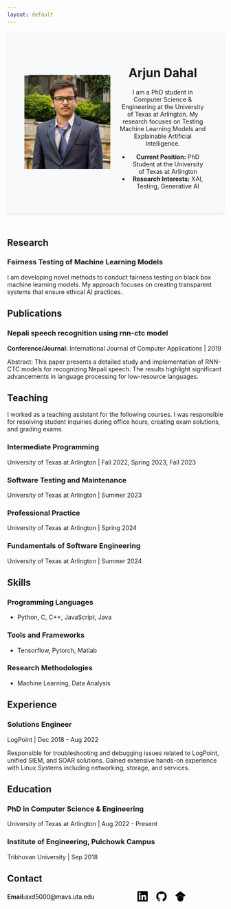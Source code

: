 ```yaml
---
layout: default
---
```


<link rel="stylesheet" type="text/css" href="styles.css">

<header style="background: #f8f9fa; padding: 40px; box-shadow: 0 2px 4px rgba(0,0,0,0.1);">
  <div style="display: flex; align-items: center;">
    <img src="photo.jpg" alt="Arjun Dahal" style="width: 200px; height: auto; margin-right: 20px;">
    <div>
      <h1>Arjun Dahal</h1>
      <p>I am a PhD student in Computer Science & Engineering at the University of Texas at Arlington. My research focuses on Testing Machine Learning Models and Explainable Artificial Intelligence.</p>
      <ul>
        <li><strong>Current Position:</strong> PhD Student at the University of Texas at Arlington</li>
        <li><strong>Research Interests:</strong> XAI, Testing, Generative AI</li>
      </ul>
    </div>
  </div>
</header>




## Research

### Fairness Testing of Machine Learning Models
I am developing novel methods to conduct fairness testing on black box machine learning models. My approach focuses on creating transparent systems that ensure ethical AI practices.





## Publications

### Nepali speech recognition using rnn-ctc model
**Conference/Journal:** International Journal of Computer Applications | 2019


Abstract: This paper presents a detailed study and implementation of RNN-CTC models for recognizing Nepali speech. The results highlight significant advancements in language processing for low-resource languages.





## Teaching

I worked as a teaching assistant for the following courses. I was responsible for resolving student inquiries during office hours, creating exam solutions, and grading exams.

### Intermediate Programming
University of Texas at Arlington | Fall 2022, Spring 2023, Fall 2023

### Software Testing and Maintenance
University of Texas at Arlington | Summer 2023

### Professional Practice
University of Texas at Arlington | Spring 2024

### Fundamentals of Software Engineering
University of Texas at Arlington | Summer 2024




## Skills

### Programming Languages
- Python, C, C++, JavaScript, Java

### Tools and Frameworks
- Tensorflow, Pytorch, Matlab

### Research Methodologies
- Machine Learning, Data Analysis





## Experience

### Solutions Engineer 
LogPoint | Dec 2018 - Aug 2022

Responsible for troubleshooting and debugging issues related to LogPoint, unified SIEM, and SOAR solutions. Gained extensive hands-on experience with Linux Systems including networking, storage, and services.





## Education

### PhD in Computer Science & Engineering
University of Texas at Arlington | Aug 2022 - Present

### Institute of Engineering, Pulchowk Campus
Tribhuvan University | Sep 2018





## Contact

<div style="display: flex; align-items: center;">
  <!-- Display "Email:" label and email address -->
  <span style="font-weight: bold;">Email:</span>
  <a href="mailto:axd5000@mavs.uta.edu" style="text-decoration: none; color: black; margin-right: 100px;">axd5000@mavs.uta.edu</a>

  <!-- LinkedIn -->
  <a href="https://www.linkedin.com/in/arjdahal/" style="margin-right: 20px;">
    <img src="linkedin.svg" alt="LinkedIn" style="width: 24px; height: 24px; vertical-align: middle;">
  </a>

  <!-- GitHub -->
  <a href="https://github.com/ajdahal">
    <img src="github.svg" alt="GitHub" style="width: 24px; height: 24px; vertical-align: middle; margin-right: 20px;">
  </a>

  <!-- Google Scholar -->
  <a href="https://scholar.google.com/citations?hl=en&user=fI9pyVIAAAAJ">
    <img src="googlescholar.svg" alt="Google Scholar" style="width: 24px; height: 24px; vertical-align: middle;">
  </a>
</div>


